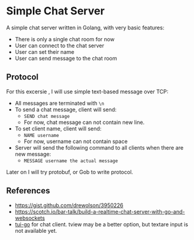 # Simple Chat Server

A simple chat server written in Golang, with very basic features:

  * There is only a single chat room for now
  * User can connect to the chat server
  * User can set their name
  * User can send message to the chat room

## Protocol

For this excersie , I will use simple text-based message over TCP:

  * All messages are terminated with `\n`
  * To send a chat message, client will send: 
    * `SEND chat message`
    * For now, chat message can not contain new line.
  * To set client name, client will send:
    * `NAME username`
    * For now, username can not contain space
  * Server will send the following command to all clients when there are new message:
    * `MESSAGE username the actual message`

Later on I will try protobuf, or Gob to write protocol.

## References

  * https://gist.github.com/drewolson/3950226
  * https://scotch.io/bar-talk/build-a-realtime-chat-server-with-go-and-websockets
  * [tui-go](https://github.com/marcusolsson/tui-go) for chat client. tview may be a better option, but textare input is not available yet.
